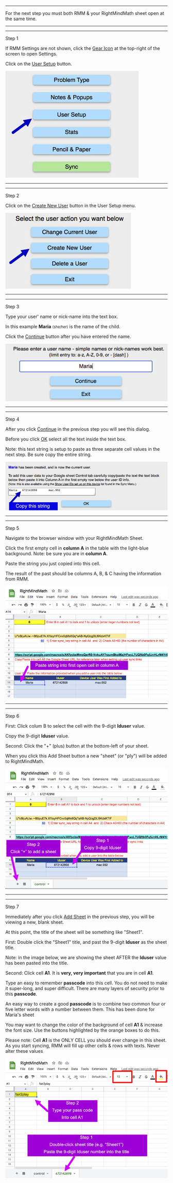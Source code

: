 <hr>
<p>For the next step you must both RMM &amp; your RightMindMath sheet open at the same time.</p>

<hr><hr>
<div class="step">Step 1</div>
<p>If RMM Settings are not shown, click the <u>Gear Icon</u> at the top-right of the screen to open Settings.</p>
<p>Click on the <u>User Setup</u> button.</p>
<p><img src="../../images/img_en_us/05_01_click_into_user_menu.jpg"  class="img_responsive"></p></p>

<hr><hr>
<div class="step">Step 2</div>
<p>Click on the <u>Create New User</u> button in the User Setup menu.</p>
<p><img src="../../images/img_en_us/05_02_click_new_user.jpg"  class="img_responsive"></p></p>

<hr><hr>
<div class="step">Step 3</div>
<p>Type your user&#039; name or nick-name into the text box.</p>
<p>In this example <b>Maria</b> <span style="font-size:80%;">(she/her)</span> is the name of the child.</p>
<p>Click the <u>Continue</u> button after you have entered the name.</p>
<p><img src="../../images/img_en_us/05_03_add_maria.jpg"  class="img_responsive"></p></p>

<hr><hr>
<div class="step">Step 4</div>
<p>After you click <u>Continue</u> in the previous step you will see this dialog.</p>
<p>Before you click <u>OK</u> select all the text inside the text box.</p>
<p>Note: this text string is setup to paste as three separate cell values in the next step. Be sure copy the entire string.</p>
<p><img src="../../images/img_en_us/05_04_copy_maria_string.jpg"  class="img_responsive"></p></p>

<hr><hr>
<div class="step">Step 5</div>
<p>Navigate to the browser window with your RightMindMath Sheet.</p>
<p>Click the first empty cell in <b>column A</b> in the table with the light-blue background. Note: be sure you are in <b>column A</b>.</p>
<p>Paste the string you just copied into this cell.</p>
<p>The result of the past should be columns A, B, &amp; C having the information from RMM.</p>
<p><img src="../../images/img_en_us/05_05_paste_maria_string.jpg"  class="img_responsive"></p></p>

<hr><hr>
<div class="step">Step 6</div>
<p>First: Click colum B to select the cell with the 9-digit <b>Iduser</b> value.</p>
<p>Copy the 9-digit <b>Iduser</b> value.</p>
<p>Second: Click the "+" (plus) button at the bottom-left of your sheet.</p>
<p>When you click this Add Sheet button a new "sheet" (or "ply") will be added to RightMindMath.</p>
<p><img src="../../images/img_en_us/05_06_click_add_sheet.jpg"  class="img_responsive"></p></p>

<hr><hr>
<div class="step">Step 7</div>
<p>Immediately after you click <u>Add Sheet</u> in the previous step, you will be viewing a new, blank sheet.</p>
<p>At this point, the title of the sheet will be something like "Sheet1".</p>
<p>First: Double click the "Sheet1" title, and past the 9-digit <b>Iduser</b> as the sheet title.</p>
<p>Note: in the image below, we are showing the sheet AFTER the <b>Iduser</b> value has been pasted into the title.</p>
<p>Second: Click cell <b>A1</b>. It is <b>very, very important</b> that you are in cell <b>A1</b>.</p>
<p>Type an easy to remember <b>passcode</b> into this cell. You do not need to make it super-long, and super difficult. There are many layers of security prior to this <b>passcode</b>.</p>
<p>An easy way to create a good <b>passcode</b> is to combine two common four or five letter words with a number between them. This has been done for Maria&#039;s sheet</p>
<p>You may want to change the color of the background of cell <b>A1</b> &amp; increase the font size. Use the buttons highlighted by the orange boxes to do this.</p>
<p>Please note: Cell <b>A1</b> is the ONLY CELL you should ever change in this sheet. As you start syncing, RMM will fill up other cells & rows with texts. Never alter these values</p>
<p><img src="../../images/img_en_us/05_07_setup_iduser_sheet.jpg"  class="img_responsive"></p></p>
